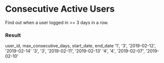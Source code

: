 # Consecutive Active Users
Find out when a user logged in >= 3 days in a row.


### Result
user_id, max_consecutive_days, start_date, end_date
'1', '3', '2019-02-12', '2019-02-14'
'3', '3', '2019-02-11', '2019-02-13'
'4', '4', '2019-02-07', '2019-02-10'
